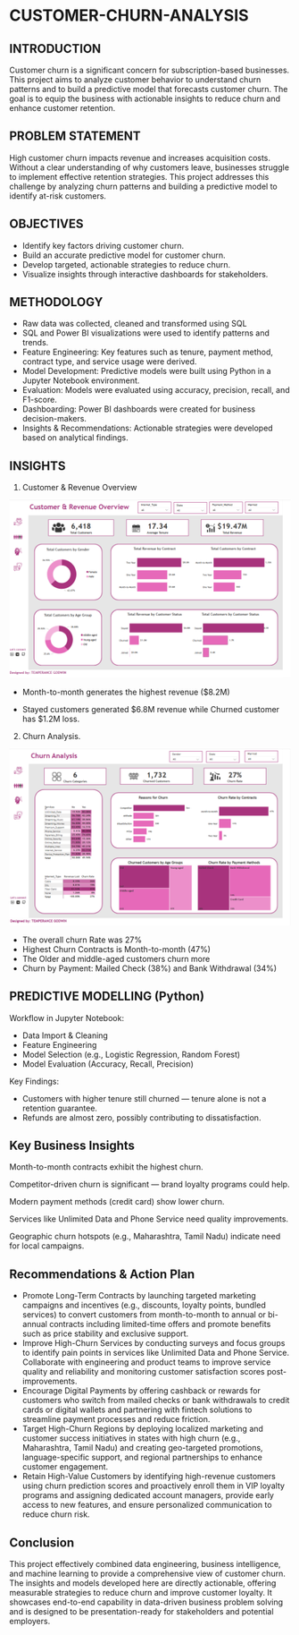 # CUSTOMER-CHURN-ANALYSIS

## INTRODUCTION

Customer churn is a significant concern for subscription-based businesses. This project aims to analyze customer behavior to understand churn patterns and to build a predictive model that forecasts customer churn. The goal is to equip the business with actionable insights to reduce churn and enhance customer retention.

## PROBLEM STATEMENT

High customer churn impacts revenue and increases acquisition costs. Without a clear understanding of why customers leave, businesses struggle to implement effective retention strategies. This project addresses this challenge by analyzing churn patterns and building a predictive model to identify at-risk customers.

## OBJECTIVES

- Identify key factors driving customer churn.
- Build an accurate predictive model for customer churn.
- Develop targeted, actionable strategies to reduce churn.
- Visualize insights through interactive dashboards for stakeholders.

## METHODOLOGY

- Raw data was collected, cleaned and transformed using SQL
- SQL and Power BI visualizations were used to identify patterns and trends.
- Feature Engineering: Key features such as tenure, payment method, contract type, and service usage were derived.
- Model Development: Predictive models were built using Python in a Jupyter Notebook environment.
- Evaluation: Models were evaluated using accuracy, precision, recall, and F1-score.
- Dashboarding: Power BI dashboards were created for business decision-makers.
- Insights & Recommendations: Actionable strategies were developed based on analytical findings.

## INSIGHTS

1. Customer & Revenue Overview

![Customer & Revenue Insights](https://github.com/Temperance-Godwin/CUSTOMER-CHURN-ANALYSIS/blob/main/Customer%20%26%20Revenue%20Insights.png)

- Month-to-month generates the highest revenue ($8.2M)

- Stayed customers generated $6.8M revenue while Churned customer has $1.2M loss.

2. Churn Analysis.

![Churn Analysis](https://github.com/Temperance-Godwin/CUSTOMER-CHURN-ANALYSIS/blob/main/Churn%20Analysis.png)

- The overall churn Rate was 27%
- Highest Churn Contracts is Month-to-month (47%)
- The Older and middle-aged customers churn more
- Churn by Payment: Mailed Check (38%) and Bank Withdrawal (34%)

## PREDICTIVE MODELLING (Python)

Workflow in Jupyter Notebook:

- Data Import & Cleaning
- Feature Engineering
- Model Selection (e.g., Logistic Regression, Random Forest)
- Model Evaluation (Accuracy, Recall, Precision)

Key Findings:

- Customers with higher tenure still churned — tenure alone is not a retention guarantee.
- Refunds are almost zero, possibly contributing to dissatisfaction.

## Key Business Insights

Month-to-month contracts exhibit the highest churn.

Competitor-driven churn is significant — brand loyalty programs could help.

Modern payment methods (credit card) show lower churn.

Services like Unlimited Data and Phone Service need quality improvements.

Geographic churn hotspots (e.g., Maharashtra, Tamil Nadu) indicate need for local campaigns.

## Recommendations & Action Plan

- Promote Long-Term Contracts by launching targeted marketing campaigns and incentives (e.g., discounts, loyalty points, bundled services) to convert customers from month-to-month to annual or bi-annual contracts including limited-time offers and promote benefits such as price stability and exclusive support.
- Improve High-Churn Services by conducting surveys and focus groups to identify pain points in services like Unlimited Data and Phone Service. Collaborate with engineering and product teams to improve service quality and reliability and monitoring customer satisfaction scores post-improvements.
- Encourage Digital Payments by offering cashback or rewards for customers who switch from mailed checks or bank withdrawals to credit cards or digital wallets and partnering with fintech solutions to streamline payment processes and reduce friction.
- Target High-Churn Regions by deploying localized marketing and customer success initiatives in states with high churn (e.g., Maharashtra, Tamil Nadu) and creating geo-targeted promotions, language-specific support, and regional partnerships to enhance customer engagement.
- Retain High-Value Customers by identifying high-revenue customers using churn prediction scores and proactively enroll them in VIP loyalty programs and assigning dedicated account managers, provide early access to new features, and ensure personalized communication to reduce churn risk.

## Conclusion

This project effectively combined data engineering, business intelligence, and machine learning to provide a comprehensive view of customer churn. The insights and models developed here are directly actionable, offering measurable strategies to reduce churn and improve customer loyalty. It showcases end-to-end capability in data-driven business problem solving and is designed to be presentation-ready for stakeholders and potential employers.

